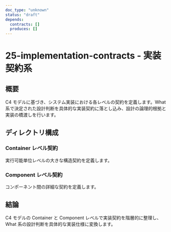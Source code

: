 ```yaml
---
doc_type: "unknown"
status: "draft"
depends:
  contracts: []
  produces: []
---
```


# 25-implementation-contracts - 実装契約系

## 概要

C4 モデルに基づき、システム実装における各レベルの契約を定義します。What 系で決定された設計判断を具体的な実装契約に落とし込み、設計の論理的根拠と実装の橋渡しを行います。

## ディレクトリ構成

### Container レベル契約

実行可能単位レベルの大きな構造契約を定義します。

<!-- TODO: 以下のディレクトリは未実装
- [01-frontend-container](01-frontend-container/) - フロントエンドパッケージ設計
- [02-backend-container](02-backend-container/) - バックエンドモジュール設計
- [03-database-container](03-database-container/) - スキーマ設計
- [04-layer-structure](04-layer-structure/) - レイヤー実装構造
-->

### Component レベル契約

コンポーネント間の詳細な契約を定義します。

<!-- TODO: 以下のディレクトリは未実装
- [05-api-specifications](05-api-specifications/) - API設計仕様
- [06-ui-components](06-ui-components/) - UIコンポーネント仕様
- [07-domain-components](07-domain-components/) - ドメインコンポーネント仕様
- [08-data-access-components](08-data-access-components/) - データアクセス仕様
-->

## 結論

C4 モデルの Container と Component レベルで実装契約を階層的に整理し、What 系の設計判断を具体的な実装仕様に変換します。
